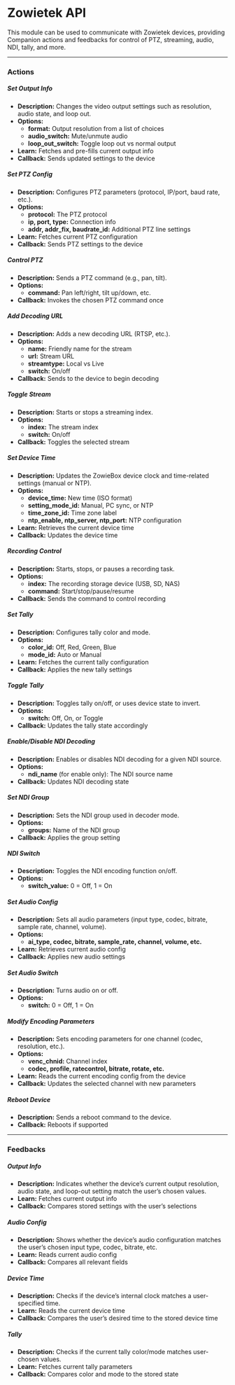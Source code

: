# Zowietek API

This module can be used to communicate with Zowietek devices, providing Companion actions and feedbacks for control of PTZ, streaming, audio, NDI, tally, and more.

---
### Actions


##### **Set Output Info**
- **Description:** Changes the video output settings such as resolution, audio state, and loop out.
- **Options:**  
  - **format:** Output resolution from a list of choices  
  - **audio_switch:** Mute/unmute audio  
  - **loop_out_switch:** Toggle loop out vs normal output  
- **Learn:** Fetches and pre-fills current output info  
- **Callback:** Sends updated settings to the device

##### **Set PTZ Config**
- **Description:** Configures PTZ parameters (protocol, IP/port, baud rate, etc.).
- **Options:**  
  - **protocol:** The PTZ protocol  
  - **ip, port, type:** Connection info  
  - **addr, addr_fix, baudrate_id:** Additional PTZ line settings  
- **Learn:** Fetches current PTZ configuration  
- **Callback:** Sends PTZ settings to the device

##### **Control PTZ**
- **Description:** Sends a PTZ command (e.g., pan, tilt).
- **Options:**  
  - **command:** Pan left/right, tilt up/down, etc.  
- **Callback:** Invokes the chosen PTZ command once

##### **Add Decoding URL**
- **Description:** Adds a new decoding URL (RTSP, etc.).
- **Options:**  
  - **name:** Friendly name for the stream  
  - **url:** Stream URL  
  - **streamtype:** Local vs Live  
  - **switch:** On/off  
- **Callback:** Sends to the device to begin decoding

##### **Toggle Stream**
- **Description:** Starts or stops a streaming index.
- **Options:**  
  - **index:** The stream index  
  - **switch:** On/off  
- **Callback:** Toggles the selected stream

##### **Set Device Time**
- **Description:** Updates the ZowieBox device clock and time-related settings (manual or NTP).
- **Options:**  
  - **device_time:** New time (ISO format)  
  - **setting_mode_id:** Manual, PC sync, or NTP  
  - **time_zone_id:** Time zone label  
  - **ntp_enable, ntp_server, ntp_port:** NTP configuration  
- **Learn:** Retrieves the current device time  
- **Callback:** Updates the device time

##### **Recording Control**
- **Description:** Starts, stops, or pauses a recording task.
- **Options:**  
  - **index:** The recording storage device (USB, SD, NAS)  
  - **command:** Start/stop/pause/resume  
- **Callback:** Sends the command to control recording

##### **Set Tally**
- **Description:** Configures tally color and mode.
- **Options:**  
  - **color_id:** Off, Red, Green, Blue  
  - **mode_id:** Auto or Manual  
- **Learn:** Fetches the current tally configuration  
- **Callback:** Applies the new tally settings

##### **Toggle Tally**
- **Description:** Toggles tally on/off, or uses device state to invert.
- **Options:**  
  - **switch:** Off, On, or Toggle  
- **Callback:** Updates the tally state accordingly

##### **Enable/Disable NDI Decoding**
- **Description:** Enables or disables NDI decoding for a given NDI source.
- **Options:**  
  - **ndi_name** (for enable only): The NDI source name  
- **Callback:** Updates NDI decoding state

##### **Set NDI Group**
- **Description:** Sets the NDI group used in decoder mode.
- **Options:**  
  - **groups:** Name of the NDI group  
- **Callback:** Applies the group setting

##### **NDI Switch**
- **Description:** Toggles the NDI encoding function on/off.
- **Options:**  
  - **switch_value:** 0 = Off, 1 = On  

##### **Set Audio Config**
- **Description:** Sets all audio parameters (input type, codec, bitrate, sample rate, channel, volume).
- **Options:**  
  - **ai_type, codec, bitrate, sample_rate, channel, volume, etc.**  
- **Learn:** Retrieves current audio config  
- **Callback:** Applies new audio settings

##### **Set Audio Switch**
- **Description:** Turns audio on or off.
- **Options:**  
  - **switch:** 0 = Off, 1 = On  

##### **Modify Encoding Parameters**
- **Description:** Sets encoding parameters for one channel (codec, resolution, etc.).
- **Options:**  
  - **venc_chnid:** Channel index  
  - **codec, profile, ratecontrol, bitrate, rotate, etc.**  
- **Learn:** Reads the current encoding config from the device  
- **Callback:** Updates the selected channel with new parameters

##### **Reboot Device**
- **Description:** Sends a reboot command to the device.
- **Callback:** Reboots if supported

---

### Feedbacks

##### **Output Info**
- **Description:** Indicates whether the device’s current output resolution, audio state, and loop-out setting match the user’s chosen values.
- **Learn:** Fetches current output info  
- **Callback:** Compares stored settings with the user’s selections

##### **Audio Config**
- **Description:** Shows whether the device’s audio configuration matches the user’s chosen input type, codec, bitrate, etc.
- **Learn:** Reads current audio config  
- **Callback:** Compares all relevant fields

##### **Device Time**
- **Description:** Checks if the device’s internal clock matches a user-specified time.
- **Learn:** Reads the current device time  
- **Callback:** Compares the user’s desired time to the stored device time

##### **Tally**
- **Description:** Checks if the current tally color/mode matches user-chosen values.
- **Learn:** Fetches current tally parameters  
- **Callback:** Compares color and mode to the stored state
